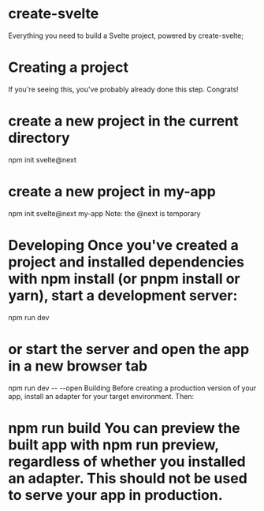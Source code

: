 # create-svelte
Everything you need to build a Svelte project, powered by create-svelte;

# Creating a project
If you're seeing this, you've probably already done this step. Congrats!

# create a new project in the current directory
npm init svelte@next

# create a new project in my-app
npm init svelte@next my-app Note: the @next is temporary

# Developing Once you've created a project and installed dependencies with npm install (or pnpm install or yarn), start a development server:

npm run dev

# or start the server and open the app in a new browser tab
npm run dev -- --open Building Before creating a production version of your app, install an adapter for your target environment. Then:

# npm run build You can preview the built app with npm run preview, regardless of whether you installed an adapter. This should not be used to serve your app in production.
